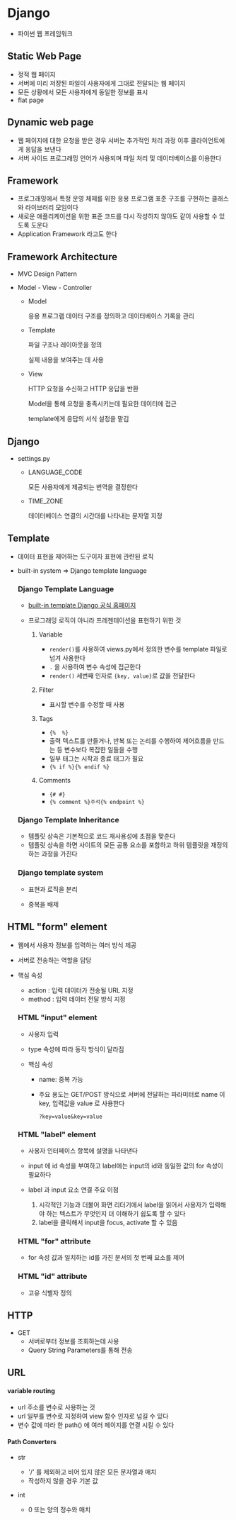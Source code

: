 # Django

- 파이썬 웹 프레임워크 

## Static Web Page

- 정적 웹 페이지
- 서버에 미리 저장된 파일이 사용자에게 그대로 전달되는 웹 페이지
- 모든 상황에서 모든 사용자에게 동일한 정보를 표시
- flat page

## Dynamic web page

- 웹 페이지에 대한 요청을 받은 경우 서버는 추가적인 처리 과정 이후 클라이언트에게 응답을 보낸다
- 서버 사이드 프로그래밍 언어가 사용되며 파일 처리 및 데이터베이스를 이용한다 

## Framework

- 프로그래밍에서 특정 운영 체제를 위한 응용 프로그램 표준 구조를 구현하는 클래스와 라이브러리 모임이다
- 새로운 애플리케이션을 위한 표준 코드를 다시 작성하지 않아도 같이 사용할 수 있도록 도운다
- Application Framework 라고도 한다 

## Framework Architecture

- MVC Design Pattern

- Model - View - Controller

  - Model 

    응용 프로그램 데이터 구조를 정의하고 데이터베이스 기록을 관리

  - Template

    파일 구조나 레이아웃을 정의

    실제 내용을 보여주는 데 사용

  - View 

    HTTP 요청을 수신하고 HTTP 응답을 반환

    Model을 통해 요청을 충족시키는데 필요한 데이터에 접근

    template에게 응답의 서식 설정을 맡김

## Django

- settings.py

  - LANGUAGE_CODE

    모든 사용자에게 제공되는 번역을 결정한다

  - TIME_ZONE

    데이터베이스 연결의 시간대를 나타내는 문자열 지정

## Template

- 데이터 표현을 제어하는 도구이자 표현에 관련된 로직

- built-in system => Django template language

  ### Django Template Language

  - [built-in template Django  공식 홈페이지](https://docs.djangoproject.com/en/3.2/ref/templates/builtins/)

  - 프로그래밍 로직이 아니라 프레젠테이션을 표현하기 위한 것

    1. Variable
       - `render()`를 사용하여 views.py에서 정의한 변수를  template 파일로 넘겨 사용한다
       - `.` 을 사용하여 변수 속성에 접근한다
       - `render()` 세번째 인자로 `{key, value}`로 값을 전달한다

    2. Filter
       - 표시할 변수를 수정할 때 사용

    3. Tags
       - `{%  %}` 
       - 출력 텍스트를 만들거나, 반복 또는 논리를 수행하여 제어흐름을 만드는 등 변수보다 복잡한 일들을 수행
       - 일부 태그는 시작과 종료 태그가 필요
       - `{% if %}{% endif %}`

    4. Comments
       - `{# #}`
       - `{% comment %}주석{% endpoint %}`

  ### Django Template Inheritance

  - 템플릿 상속은 기본적으로 코드 재사용성에 초점을 맞춘다
  - 템플릿 상속을 하면 사이트의 모든 공통 요소를 포함하고 하위 템플릿을 재정의하는 과정을 가진다

  ### Django template system

  - 표현과 로직을 분리

  - 중복을 배제

    

## HTML "form" element

- 웹에서 사용자 정보를 입력하는 여러 방식 제공

- 서버로 전송하는 역할을 담당

- 핵심 속성

  - action : 입력 데이터가 전송될 URL 지정
  - method : 입력 데이터 전달 방식 지정

  ### HTML "input" element

  - 사용자 입력

  - type 속성에 따라 동작 방식이 달라짐

  - 핵심 속성

    - name: 중복 가능

    - 주요 용도는 GET/POST 방식으로 서버에 전달하는 파라미터로 name 이 key, 입력값을 value 로 사용한다 

      `?key=value&key=value`

  ### HTML "label" element

  - 사용자 인터페이스 항목에 설명을 나타낸다
  - input 에 id 속성을 부여하고 label에는 input의 id와 동일한 값의 for 속성이 필요하다

  - label 과 input 요소 연결 주요 이점
    1. 시각적인 기능과 더불어 화면 리더기에서 label을 읽어서 사용자가 입력해야 하는 텍스트가 무엇인지 더 이해하기 쉽도록 할 수 있다
    2. label을 클릭해서 input을 focus, activate 할 수 있음 

  ### HTML "for" attribute

  - for 속성 값과 일치하는 id를 가진 문서의 첫 번째 요소를 제어

  ### HTML "id" attribute

  - 고유 식별자 정의

## HTTP

- GET
  - 서버로부터 정보를 조회하는데 사용
  - Query String Parameters를 통해 전송

## URL

#### variable routing

- url 주소를 변수로 사용하는 것
- url 일부를 변수로 지정하여 view 함수 인자로 넘길 수 있다
- 변수 값에 따라 한 path() 에 여러 페이지를 연결 시킬 수 있다

#### Path Converters

- str
  - '/' 를 제외하고 비어 있지 않은 모든 문자열과 매치
  - 작성하지 않을 경우 기본 값

- int
  - 0 또는 양의 정수와 매치

